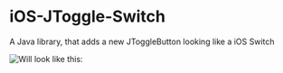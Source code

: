 # iOS-JToggle-Switch
A Java library, that adds a new JToggleButton looking like a iOS Switch

![Will look like this:](http://i.imgur.com/nlwTIdu.png)
